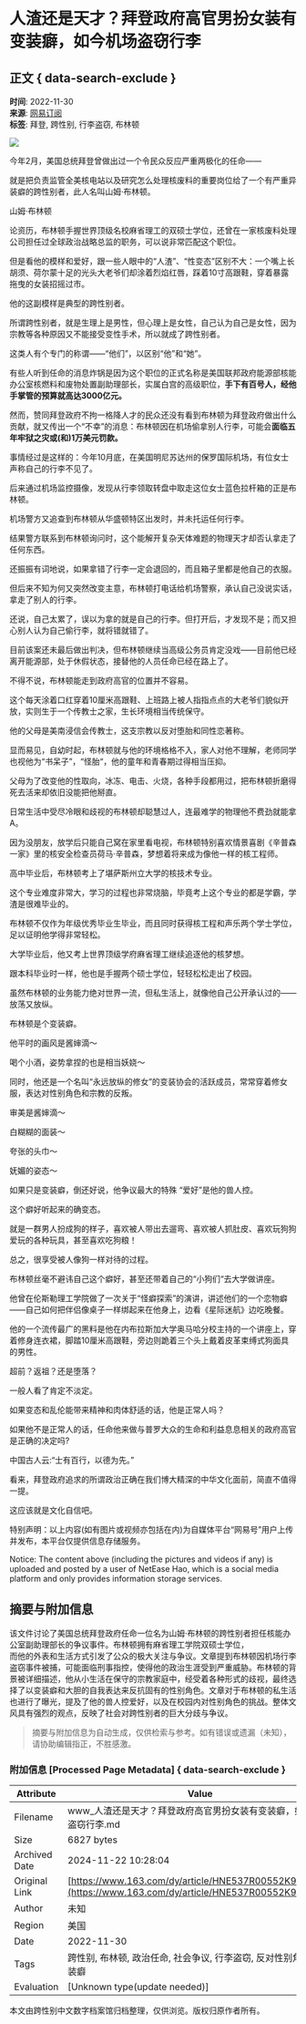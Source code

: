 # 人渣还是天才？拜登政府高官男扮女装有变装癖，如今机场盗窃行李

## 正文 { data-search-exclude }


**时间**: 2022-11-30  
**来源**: [网易订阅](https://www.163.com/dy/media/T1631585927615.html)  
**标签**: 拜登, 跨性别, 行李盗窃, 布林顿  

![](https://static.ws.126.net/163/f2e/dy_media/dy_media/static/images/ipLocation.f6d00eb.svg)  

今年2月，美国总统拜登曾做出过一个令民众反应严重两极化的任命——

就是把负责监管全美核电站以及研究怎么处理核废料的重要岗位给了一个有严重异装癖的跨性别者，此人名叫山姆·布林顿。

山姆·布林顿

论资历，布林顿手握世界顶级名校麻省理工的双硕士学位，还曾在一家核废料处理公司担任过全球政治战略总监的职务，可以说非常匹配这个职位。

但是看他的模样和爱好，跟一些人眼中的“人渣”、“性变态”区别不大：一个嘴上长胡须、荷尔蒙十足的光头大老爷们却涂着烈焰红唇，踩着10寸高跟鞋，穿着暴露拖曳的女装招摇过市。

他的这副模样是典型的跨性别者。

所谓跨性别者，就是生理上是男性，但心理上是女性，自己认为自己是女性，因为宗教等各种原因又不能接受变性手术，所以就成了跨性别者。

这类人有个专门的称谓——“他们”，以区别“他”和“她”。

有些人听到任命的消息炸锅是因为这个职位的正式名称是美国联邦政府能源部核能办公室核燃料和废物处置副助理部长，实属白宫的高级职位，**手下有百号人，经他手掌管的预算就高达3000亿元。**

然而，赞同拜登政府不拘一格降人才的民众还没有看到布林顿为拜登政府做出什么贡献，就又传出一个“不幸”的消息：布林顿因在机场偷拿别人行李，可能会**面临五年牢狱之灾或(和)1万美元罚款。**

事情经过是这样的：今年10月底，在美国明尼苏达州的保罗国际机场，有位女士声称自己的行李不见了。

后来通过机场监控摄像，发现从行李领取转盘中取走这位女士蓝色拉杆箱的正是布林顿。

机场警方又追查到布林顿从华盛顿特区出发时，并未托运任何行李。

结果警方联系到布林顿询问时，这个能解开复杂天体难题的物理天才却否认拿走了任何东西。

还振振有词地说，如果拿错了行李一定会退回的，而且箱子里都是他自己的衣服。

但后来不知为何又突然改变主意，布林顿打电话给机场警察，承认自己没说实话，拿走了别人的行李。

还说，自己太累了，误以为拿的就是自己的行李。但打开后，才发现不是；而又担心别人认为自己偷行李，就将错就错了。

目前该案还未最后做出判决，但布林顿继续当高级公务员肯定没戏——目前他已经离开能源部，处于休假状态，接替他的人员任命已经在路上了。

不得不说，布林顿能走到政府高官的位置并不容易。

这个每天涂着口红穿着10厘米高跟鞋、上班路上被人指指点点的大老爷们貌似开放，实则生于一个传教士之家，生长环境相当传统保守。

他的父母是美南浸信会传教士，这支宗教以反对堕胎和同性恋著称。

显而易见，自幼时起，布林顿就与他的环境格格不入，家人对他不理解，老师同学也视他为“书呆子”，“怪胎“，他的童年和青春期过得相当压抑。

父母为了改变他的性取向，冰冻、电击、火烧，各种手段都用过，把布林顿折磨得死去活来却依旧没能把他掰直。

日常生活中受尽冷眼和歧视的布林顿却聪慧过人，连最难学的物理他不费劲就能拿A。

因为没朋友，放学后只能自己窝在家里看电视，布林顿特别喜欢情景喜剧《辛普森一家》里的核安全检查员荷马·辛普森，梦想着将来成为像他一样的核工程师。

高中毕业后，布林顿考上了堪萨斯州立大学的核技术专业。

这个专业难度非常大，学习的过程也非常烧脑，毕竟考上这个专业的都是学霸，学渣是很难毕业的。

布林顿不仅作为年级优秀毕业生毕业，而且同时获得核工程和声乐两个学士学位，足以证明他学得非常轻松。

大学毕业后，他又考上世界顶级学府麻省理工继续追逐他的核梦想。

跟本科毕业时一样，他也是手握两个硕士学位，轻轻松松走出了校园。

虽然布林顿的业务能力绝对世界一流，但私生活上，就像他自己公开承认过的——放荡又放纵。

布林顿是个变装癖。

他平时的画风是酱婶滴～

喝个小酒，姿势拿捏的也是相当妖娆～

同时，他还是一个名叫“永远放纵的修女”的变装协会的活跃成员，常常穿着修女服，表达对性别角色和宗教的反叛。

审美是酱婶滴～

白糊糊的面装～

夸张的头巾～

妩媚的姿态～

如果只是变装癖，倒还好说，他争议最大的特殊 “爱好”是他的兽人控。

这个癖好听起来的确变态。

就是一群男人扮成狗的样子，喜欢被人带出去遛弯、喜欢被人抓肚皮、喜欢玩狗狗爱玩的各种玩具，甚至喜欢吃狗粮！

总之，很享受被人像狗一样对待的过程。

布林顿丝毫不避讳自己这个癖好，甚至还带着自己的“小狗们“去大学做讲座。

他曾在伦斯勒理工学院做了一次关于“怪癖探索”的演讲，讲述他们的一个恋物癖——自己如何把伴侣像桌子一样绑起来在他身上，边看《星际迷航》边吃晚餐。

他的一个流传最广的黑料是他在内布拉斯加大学奥马哈分校主持的一个讲座上，穿着修身连衣裙，脚踏10厘米高跟鞋，旁边则跪着三个头上戴着皮革束缚式狗面具的男性。

超前？返祖？还是堕落？

一般人看了肯定不淡定。

如果变态和乱伦能带来精神和肉体舒适的话，他是正常人吗？

如果他不是正常人的话，任命他来做与普罗大众的生命和利益息息相关的政府高官是正确的决定吗?

中国古人云:“士有百行，以德为先。”

看来，拜登政府追求的所谓政治正确在我们博大精深的中华文化面前，简直不值得一提。

这应该就是文化自信吧。

特别声明：以上内容(如有图片或视频亦包括在内)为自媒体平台“网易号”用户上传并发布，本平台仅提供信息存储服务。

Notice: The content above (including the pictures and videos if any) is uploaded and posted by a user of NetEase Hao, which is a social media platform and only provides information storage services.
<!-- tcd_original_link https://www.163.com/dy/article/HNE537R00552K9DL.html -->
## 摘要与附加信息

<!-- tcd_abstract -->
该文件讨论了美国总统拜登政府任命一位名为山姆·布林顿的跨性别者担任核能办公室副助理部长的争议事件。布林顿拥有麻省理工学院双硕士学位，</br>而他的外表和生活方式引发了公众的极大关注与争议。文章提到布林顿因机场行李盗窃事件被捕，可能面临刑事指控，使得他的政治生涯受到严重威胁。布林顿的背景被详细描述，他从小生活在保守的宗教家庭中，经受着各种形式的歧视，最终选择了以变装癖和大胆的自我表达来反抗固有的性别角色。文章对于布林顿的私生活也进行了曝光，提及了他的兽人控爱好，以及在校园内对性别角色的挑战。整体文风具有强烈的观点，反映了社会对跨性别者的巨大分歧与争议。
<!-- tcd_abstract_end -->

> 摘要与附加信息为自动生成，仅供检索与参考。如有错误或遗漏（未知），请协助编辑指正，不胜感激。

### 附加信息 [Processed Page Metadata] { data-search-exclude }

| Attribute       | Value                                  |
|-----------------|----------------------------------------|
| Filename        | www_人渣还是天才？拜登政府高官男扮女装有变装癖，如今机场盗窃行李.md                             |
| Size            | 6827 bytes                           |
| Archived Date   | 2024-11-22 10:28:04                             |
| Original Link   | [https://www.163.com/dy/article/HNE537R00552K9DL.html](https://www.163.com/dy/article/HNE537R00552K9DL.html)                       |
| Author          | 未知                               |
| Region          | 美国                               |
| Date            | 2022-11-30                                 |
| Tags            | 跨性别, 布林顿, 政治任命, 社会争议, 行李盗窃, 反对性别角色, 变装癖                                 |
| Evaluation            | [Unknown type(update needed)]                                 |
<!-- tcd_table_end -->

本文由跨性别中文数字档案馆归档整理，仅供浏览。版权归原作者所有。
